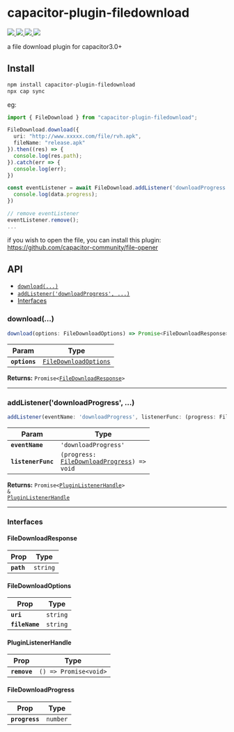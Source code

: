 # capacitor-plugin-filedownload
<p align="left">
  <a href="https://img.shields.io/badge/support-Android-516BEB?logo=android&logoColor=white&style=plastic">
    <img src="https://img.shields.io/badge/support-Android-516BEB?style=plastic">
  </a>
  <a href="https://img.shields.io/badge/support-Android-516BEB?logo=android&logoColor=white&style=plastic">
    <img src="https://img.shields.io/badge/support-IOS-516BEB?style=plastic">
  </a>
  <a href="https://www.npmjs.com/package/capacitor-plugin-filedownload">
    <img src="https://img.shields.io/npm/v/capacitor-plugin-filedownload/latest.svg">
  </a>
  <a href="https://www.npmjs.com/package/capacitor-plugin-filedownload">
    <img src="https://img.shields.io/npm/dm/capacitor-plugin-filedownload.svg"/>
  </a>
</p>
a file download plugin for capacitor3.0+

## Install

```bash
npm install capacitor-plugin-filedownload
npx cap sync
```
eg:
```ts
import { FileDownload } from "capacitor-plugin-filedownload";

FileDownload.download({
  uri: "http://www.xxxxx.com/file/rvh.apk",
  fileName: "release.apk"
}).then((res) => {
  console.log(res.path);
}).catch(err => {
  console.log(err);
})

const eventListener = await FileDownload.addListener('downloadProgress', data =>{
  console.log(data.progress);
})

// remove eventListener
eventListener.remove();
...
```
if you wish to open the file, you can install this plugin:
https://github.com/capacitor-community/file-opener

## API

<docgen-index>

* [`download(...)`](#download)
* [`addListener('downloadProgress', ...)`](#addlistenerdownloadprogress)
* [Interfaces](#interfaces)

</docgen-index>

<docgen-api>
<!--Update the source file JSDoc comments and rerun docgen to update the docs below-->

### download(...)

```typescript
download(options: FileDownloadOptions) => Promise<FileDownloadResponse>
```

| Param         | Type                                                                |
| ------------- | ------------------------------------------------------------------- |
| **`options`** | <code><a href="#filedownloadoptions">FileDownloadOptions</a></code> |

**Returns:** <code>Promise&lt;<a href="#filedownloadresponse">FileDownloadResponse</a>&gt;</code>

--------------------


### addListener('downloadProgress', ...)

```typescript
addListener(eventName: 'downloadProgress', listenerFunc: (progress: FileDownloadProgress) => void) => Promise<PluginListenerHandle> & PluginListenerHandle
```

| Param              | Type                                                                                         |
| ------------------ | -------------------------------------------------------------------------------------------- |
| **`eventName`**    | <code>'downloadProgress'</code>                                                              |
| **`listenerFunc`** | <code>(progress: <a href="#filedownloadprogress">FileDownloadProgress</a>) =&gt; void</code> |

**Returns:** <code>Promise&lt;<a href="#pluginlistenerhandle">PluginListenerHandle</a>&gt; & <a href="#pluginlistenerhandle">PluginListenerHandle</a></code>

--------------------


### Interfaces


#### FileDownloadResponse

| Prop       | Type                |
| ---------- | ------------------- |
| **`path`** | <code>string</code> |


#### FileDownloadOptions

| Prop           | Type                |
| -------------- | ------------------- |
| **`uri`**      | <code>string</code> |
| **`fileName`** | <code>string</code> |


#### PluginListenerHandle

| Prop         | Type                                      |
| ------------ | ----------------------------------------- |
| **`remove`** | <code>() =&gt; Promise&lt;void&gt;</code> |


#### FileDownloadProgress

| Prop           | Type                |
| -------------- | ------------------- |
| **`progress`** | <code>number</code> |

</docgen-api>
